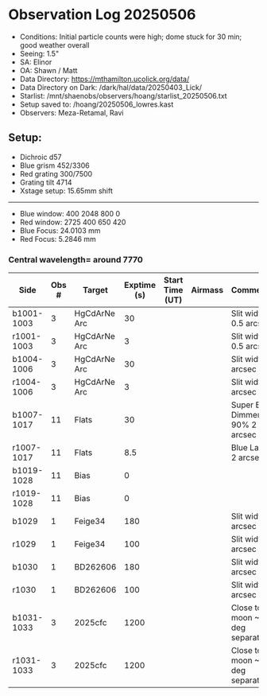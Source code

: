 # Observation Log 20250506

* Conditions: Initial particle counts were high; dome stuck for 30 min; good weather overall
* Seeing: 1.5"
* SA: Elinor
* OA: Shawn / Matt
* Data Directory: https://mthamilton.ucolick.org/data/
* Data Directory on Dark: /dark/hal/data/20250403_Lick/
* Starlist: /mnt/shaenobs/observers/hoang/starlist_20250506.txt
* Setup saved to: /hoang/20250506_lowres.kast
* Observers: Meza-Retamal, Ravi

## Setup: 

* Dichroic d57
* Blue grism 452/3306
* Red grating 300/7500
* Grating tilt 4714
* Xstage setup: 15.65mm shift
----------------------------
* Blue window: 400 2048 800 0
* Red window: 2725 400 650 420
* Blue Focus: 24.0103 mm
* Red Focus: 5.2846 mm

### Central wavelength= around 7770


| Side | Obs #     | Target    | Exptime (s) | Start Time (UT) | Airmass | Comments                                                   |
|------|-----------|-----------|-------------|-----------------|---------|------------------------------------------------------------|
|b1001-1003|3|HgCdArNe Arc       |30| ||Slit width 0.5 arcsec|
|r1001-1003|3|HgCdArNe Arc        |3| ||Slit width 0.5 arcsec|
|b1004-1006|3|HgCdArNe Arc        |30| ||Slit width 2 arcsec|
|r1004-1006|3|HgCdArNe Arc        |3| ||Slit width 2 arcsec|
|b1007-1017|11|Flats              |30| ||Super Blue Dimmer at 90% 2 arcsec|
|r1007-1017|11|Flats               |8.5| ||Blue Lamp 2 arcsec|
|b1019-1028|11|Bias                   |0| |||
|r1019-1028|11|Bias                   |0| |||
|b1029|1|Feige34           |180| ||Slit width 2 arcsec|
|r1029|1|Feige34           |100| ||Slit width 2 arcsec|
|b1030|1|BD262606           |180| ||Slit width 2 arcsec|
|r1030|1|BD262606         |100| ||Slit width 2 arcsec|
|b1031-1033|3|2025cfc          |1200| ||Close to moon ~11 deg separation|
|r1031-1033|3|2025cfc          |1200| ||Close to moon ~11 deg separation|





